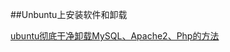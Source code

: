 ##Unbuntu上安装软件和卸载

[ubuntu彻底干净卸载MySQL、Apache2、Php的方法](http://blog.csdn.net/az44yao/article/details/49508143)